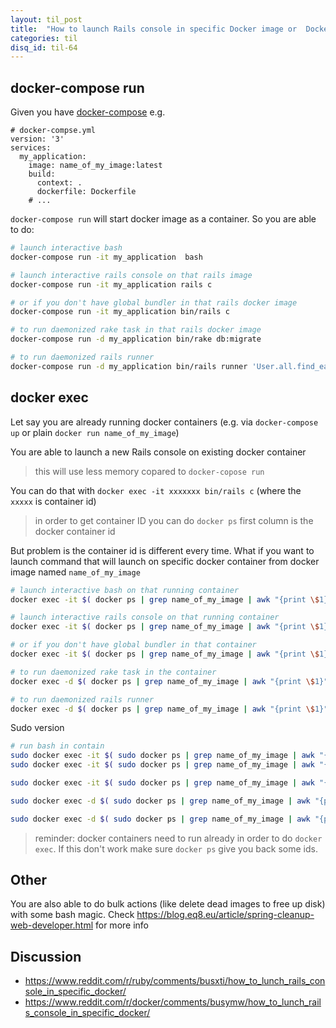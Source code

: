 ```yaml
---
layout: til_post
title:  "How to launch Rails console in specific Docker image or  Docker container"
categories: til
disq_id: til-64
---
```



## docker-compose run

Given you have [docker-compose](https://docs.docker.com/compose/) e.g.

```
# docker-compse.yml
version: '3'
services:
  my_application:
    image: name_of_my_image:latest
    build:
      context: .
      dockerfile: Dockerfile
    # ...
```

`docker-compose run` will start docker image as a container. So you are able to do:

```bash
# launch interactive bash
docker-compose run -it my_application  bash

# launch interactive rails console on that rails image
docker-compose run -it my_application rails c

# or if you don't have global bundler in that rails docker image
docker-compose run -it my_application bin/rails c

# to run daemonized rake task in that rails docker image
docker-compose run -d my_application bin/rake db:migrate

# to run daemonized rails runner
docker-compose run -d my_application bin/rails runner 'User.all.find_each {|u| u.do_something! }'
```
## docker exec

Let say you are already running docker containers (e.g. via
`docker-compose up` or plain `docker run name_of_my_image`)

You are able to launch a new Rails console on existing docker container

> this will use less memory copared to  `docker-copose run`

You can do that with `docker exec -it xxxxxxx bin/rails c` (where the
`xxxxx` is container id)

> in order to get container ID you can do `docker ps` first column is
> the docker container id

But problem is the container id is different every time. What if you
want to launch command that will launch on specific docker container from
docker image named `name_of_my_image`


```bash
# launch interactive bash on that running container
docker exec -it $( docker ps | grep name_of_my_image | awk "{print \$1}" | head -n 1 ) bash

# launch interactive rails console on that running container
docker exec -it $( docker ps | grep name_of_my_image | awk "{print \$1}" | head -n 1 ) rails c

# or if you don't have global bundler in that container
docker exec -it $( docker ps | grep name_of_my_image | awk "{print \$1}" | head -n 1 ) bin/rails c

# to run daemonized rake task in the container
docker exec -d $( docker ps | grep name_of_my_image | awk "{print \$1}" | head -n 1 ) bin/rake db:migrate

# to run daemonized rails runner
docker exec -d $( docker ps | grep name_of_my_image | awk "{print \$1}" | head -n 1 ) bin/rails runner 'User.all.find_each {|u| u.do_something! }'
```

Sudo version

```bash
# run bash in contain
sudo docker exec -it $( sudo docker ps | grep name_of_my_image | awk "{print \$1}" | head -n 1 ) bash
sudo docker exec -it $( sudo docker ps | grep name_of_my_image | awk "{print \$1}" | head -n 1 ) bin/rails c`

sudo docker exec -it $( sudo docker ps | grep name_of_my_image | awk "{print \$1}" | head -n 1 ) bin/rails c`

sudo docker exec -d $( sudo docker ps | grep name_of_my_image | awk "{print \$1}" | head -n 1 ) bin/rake db:migrate

sudo docker exec -d $( sudo docker ps | grep name_of_my_image | awk "{print \$1}" | head -n 1 ) bin/rails runner 'User.all.find_each {|u| u.do_something! }'
```

> reminder: docker containers need to run already in order to do `docker exec`. If this don't work  make sure `docker ps`  give you back some ids.


## Other

You are also able to do bulk actions (like delete dead images to free up disk) with
some bash magic. Check <https://blog.eq8.eu/article/spring-cleanup-web-developer.html> for more info

## Discussion

* <https://www.reddit.com/r/ruby/comments/busxti/how_to_lunch_rails_console_in_specific_docker/>
* <https://www.reddit.com/r/docker/comments/busymw/how_to_lunch_rails_console_in_specific_docker/>

